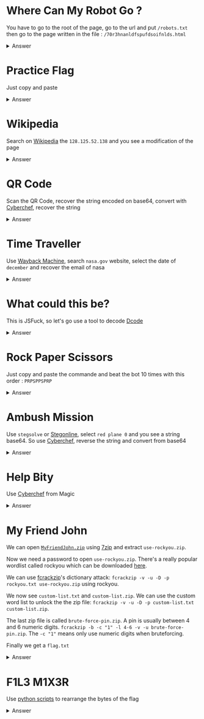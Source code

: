 # Where Can My Robot Go ?

You have to go to the root of the page, go to the url and put ``/robots.txt`` then go to the page written in the file : ``/70r3hnanldfspufdsoifnlds.html``

<details>

<summary markdown="span">Answer</summary>

flag :``
CTFlearn{r0b0ts_4r3_th3_futur3}
``
</details>

# Practice Flag

Just copy and paste

<details>

<summary markdown="span">Answer</summary>

flag :``
CTFlearn{4m_1_4_r3al_h4ck3r_y3t}
``
</details>

# Wikipedia

Search on [Wikipedia](https://www.wikipedia.org/) the `128.125.52.138` and you see a modification of the page 

<details>

<summary markdown="span">Answer</summary>

flag :``
CTFlearn{4m_1_4_r3al_h4ck3r_y3t}
``
</details>

# QR Code

Scan the QR Code, recover the string encoded on base64, convert with [Cyberchef](https://gchq.github.io/CyberChef/), recover the string 

<details>

<summary markdown="span">Answer</summary>

flag :``
n0_body_f0rget_qr_code
``
</details>

# Time Traveller

Use [Wayback Machine](https://web.archive.org/), search ``nasa.gov`` website, select the date of `december` and recover the email of nasa

<details>

<summary markdown="span">Answer</summary>

flag :``
CTFlearn{today@nasa.gov}
``
</details>

# What could this be?

This is JSFuck, so let's go use a tool to decode [Dcode](https://www.dcode.fr/jsfuck-language)

<details>

<summary markdown="span">Answer</summary>

flag :``
flag{5uch_j4v4_5crip7_much_w0w
``
</details>

# Rock Paper Scissors

Just copy and paste the commande and beat the bot 10 times with this order : `PRPSPPSPRP`

<details>

<summary markdown="span">Answer</summary>

flag :``
CTFlearn{r0ck_p4per_skiss0rs}
``
</details>

# Ambush Mission

Use `stegsolve` or [Stegonline](https://stegonline.georgeom.net/upload), select `red plane 0` and you see a string base64.
So use [Cyberchef](https://gchq.github.io/CyberChef/), reverse the string and convert from base64

<details>

<summary markdown="span">Answer</summary>

flag :``
m3Et_me_4t_12_aM
``
</details>

# Help Bity

Use [Cyberchef](https://gchq.github.io/CyberChef/) from Magic

<details>

<summary markdown="span">Answer</summary>

flag :``
CTFLern{b1nry_1s_awes0me}
``
</details>

# My Friend John

We can open [`MyFriendJohn.zip`](./MyFriendJohn.zip) using [7zip](https://www.7-zip.org/) and extract `use-rockyou.zip`.

Now we need a password to open `use-rockyou.zip`. There's a really popular wordlist called rockyou which can be downloaded [here](https://github.com/brannondorsey/naive-hashcat/releases/download/data/rockyou.txt).

We can use [fcrackzip](https://github.com/hyc/fcrackzip)'s dictionary attack: `fcrackzip -v -u -D -p rockyou.txt use-rockyou.zip` using rockyou.

We now see `custom-list.txt` and `custom-list.zip`. We can use the custom word list to unlock the the zip file: `fcrackzip -v -u -D -p custom-list.txt custom-list.zip`.

The last zip file is called `brute-force-pin.zip`. A pin is usually between 4 and 6 numeric digits. `fcrackzip -b -c "1" -l 4-6 -v -u brute-force-pin.zip`. The `-c "1"` means only use numeric digits when bruteforcing.

Finally we get a `flag.txt`

<details>

<summary markdown="span">Answer</summary>

flag :``
CTFlearn{s0_n0W_y0uv3_M3t_J0hN}
``
</details>

# F1L3 M1X3R

Use [python scripts](https://github.com/GuillaumeDupuy/CTF/blob/main/CTFLearn/scripts/hexdump.py) to rearrange the bytes of the flag


<details>

<summary markdown="span">Answer</summary>

flag :``
Flag{byt3_sw4p}
``
</details>